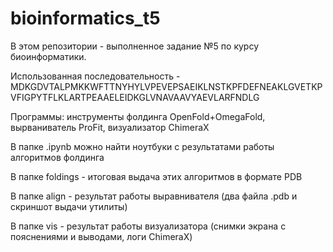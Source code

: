 # bioinformatics_t5
В этом репозитории - выполненное задание №5 по курсу биоинформатики.

Использованная последовательность - MDKGDVTALPMKKWFTTNYHYLVPEVEPSAEIKLNSTKPFDEFNEAKLGVETKPVFIGPYTFLKLARTPEAAELEIDKGLVNAVAAVYAEVLARFNDLG

Программы: инструменты фолдинга OpenFold+OmegaFold, вырваниватель ProFit, визуализатор ChimeraX

В папке .ipynb можно найти ноутбуки с результатами работы алгоритмов фолдинга

В папке foldings - итоговая выдача этих алгоритмов в формате PDB

В папке align - результат работы выравнивателя (два файла .pdb и скриншот выдачи утилиты) 

В папке vis - результат работы визуализатора (снимки экрана с пояснениями и выводами, логи ChimeraX)
